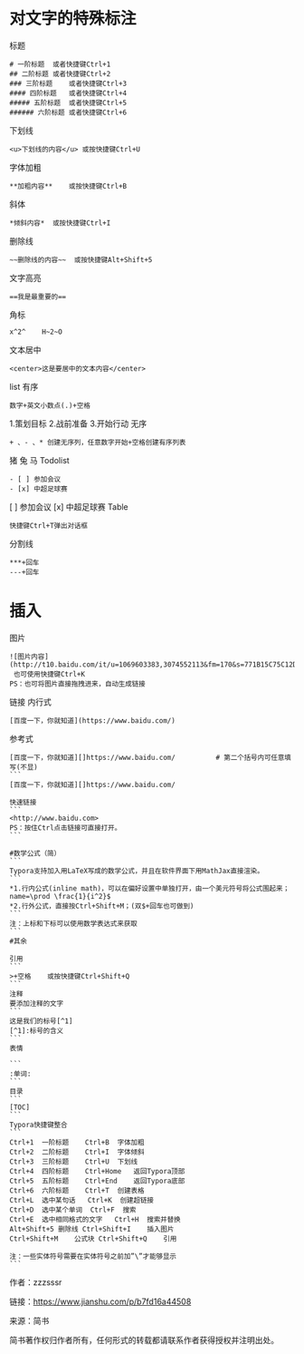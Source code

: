 # 对文字的特殊标注

标题

```
# 一阶标题  或者快捷键Ctrl+1
## 二阶标题 或者快捷键Ctrl+2
### 三阶标题    或者快捷键Ctrl+3
#### 四阶标题   或者快捷键Ctrl+4
##### 五阶标题  或者快捷键Ctrl+5
###### 六阶标题 或者快捷键Ctrl+6
```

下划线

```
<u>下划线的内容</u> 或按快捷键Ctrl+U
```

字体加粗

```
**加粗内容**    或按快捷键Ctrl+B
```

斜体

```
*倾斜内容*  或按快捷键Ctrl+I
```

删除线

```
~~删除线的内容~~  或按快捷键Alt+Shift+5
```

文字高亮

```
==我是最重要的==
```

角标

```
x^2^    H~2~O
```

文本居中

```
<center>这是要居中的文本内容</center>
```

list
 有序

```
数字+英文小数点(.)+空格
```

1.策划目标
 2.战前准备
 3.开始行动
 无序

```
+ 、- 、* 创建无序列，任意数字开始+空格创建有序列表
```

猪
 兔
 马
 Todolist

```
- [ ] 参加会议
- [x] 中超足球赛
```

[ ] 参加会议
 [x] 中超足球赛
 Table

```
快捷键Ctrl+T弹出对话框
```

分割线

```
***+回车  
---+回车  
```

# 插入

图片

```
![图片内容](http://t10.baidu.com/it/u=1069603383,3074552113&fm=170&s=771B15C75C12D8D61C3C69FB0300501F&w=640&h=426&img.JPEG)
 也可使用快捷键Ctrl+K
PS：也可将图片直接拖拽进来，自动生成链接
```

链接
 内行式

```
[百度一下，你就知道](https://www.baidu.com/)
```

参考式

```
[百度一下，你就知道][]https://www.baidu.com/          # 第二个括号内可任意填写(不显)
​```
[百度一下，你就知道][]https://www.baidu.com/

快速链接
​```
<http://www.baidu.com>
PS：按住Ctrl点击链接可直接打开。
​```

#数学公式（简）
​```
Typora支持加入用LaTeX写成的数学公式，并且在软件界面下用MathJax直接渲染。
​```
*1.行内公式(inline math)，可以在偏好设置中单独打开，由一个美元符号将公式围起来；name=\prod \frac{1}{i^2}$
*2.行外公式，直接按Ctrl+Shift+M；(双$+回车也可做到)
​```
注：上标和下标可以使用数学表达式来获取
​```
#其余

引用
​```
>+空格    或按快捷键Ctrl+Shift+Q
​```
注释
要添加注释的文字
​```
这是我们的标号[^1]
[^1]:标号的含义
​```
表情

​```
:单词:
​```
目录
​```
[TOC]
​```
Typora快捷键整合
​```
Ctrl+1  一阶标题    Ctrl+B  字体加粗
Ctrl+2  二阶标题    Ctrl+I  字体倾斜
Ctrl+3  三阶标题    Ctrl+U  下划线
Ctrl+4  四阶标题    Ctrl+Home   返回Typora顶部
Ctrl+5  五阶标题    Ctrl+End    返回Typora底部
Ctrl+6  六阶标题    Ctrl+T  创建表格
Ctrl+L  选中某句话   Ctrl+K  创建超链接
Ctrl+D  选中某个单词  Ctrl+F  搜索
Ctrl+E  选中相同格式的文字   Ctrl+H  搜索并替换
Alt+Shift+5 删除线 Ctrl+Shift+I    插入图片
Ctrl+Shift+M    公式块 Ctrl+Shift+Q    引用

注：一些实体符号需要在实体符号之前加”\”才能够显示
​```
```



作者：zzzsssr

链接：https://www.jianshu.com/p/b7fd16a44508

来源：简书

简书著作权归作者所有，任何形式的转载都请联系作者获得授权并注明出处。